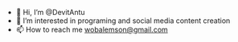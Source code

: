 - 👋 Hi, I’m @DevitAntu
- 👀 I’m interested in programing and social media content creation
- 📫 How to reach me wobalemson@gmail.com

<!---
DevitAntu/DevitAntu is a ✨ special ✨ repository because its `README.md` (this file) appears on your GitHub profile.
You can click the Preview link to take a look at your changes.
--->
